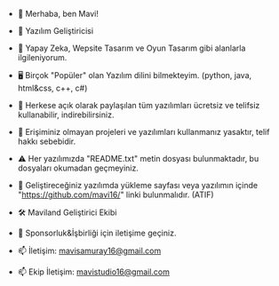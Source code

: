 - 👋 Merhaba, ben Mavi!
- 👑 Yazılım Geliştiricisi
- 👀 Yapay Zeka, Wepsite Tasarım ve Oyun Tasarım gibi alanlarla ilgileniyorum.
- 🖥️ Birçok "Popüler" olan Yazılım dilini bilmekteyim. (python, java, html&css, c++, c#)
  
- 📢 Herkese açık olarak paylaşılan tüm yazılımları ücretsiz ve telifsiz kullanabilir, indirebilirsiniz.
- 🔔 Erişiminiz olmayan projeleri ve yazılımları kullanmanız yasaktır, telif hakkı sebebidir.
- ⚠️ Her yazılımızda "README.txt" metin dosyası bulunmaktadır, bu dosyaları okumadan geçmeyiniz.
- 🚫 Geliştireceğiniz yazılımda yükleme sayfası veya yazılımın içinde "https://github.com/mavi16/" linki bulunmalıdır. (ATIF)

- 🛠️ Maviland Geliştirici Ekibi
- 💼 Sponsorluk&İşbirliği için iletişime geçiniz.
- 📫 İletişim: mavisamuray16@gmail.com
- 📫 Ekip İletişim: mavistudio16@gmail.com
